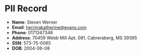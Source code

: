 # PII Record
- **Name**: Steven Werner
- **Email**: herringkatherine@evans.com
- **Phone**: 0171347346
- **Address**: 70459 Webb Mill Apt. 081, Cabreraberg, MS 39395
- **SSN**: 573-75-0065
- **DOB**: 2004-06-08
